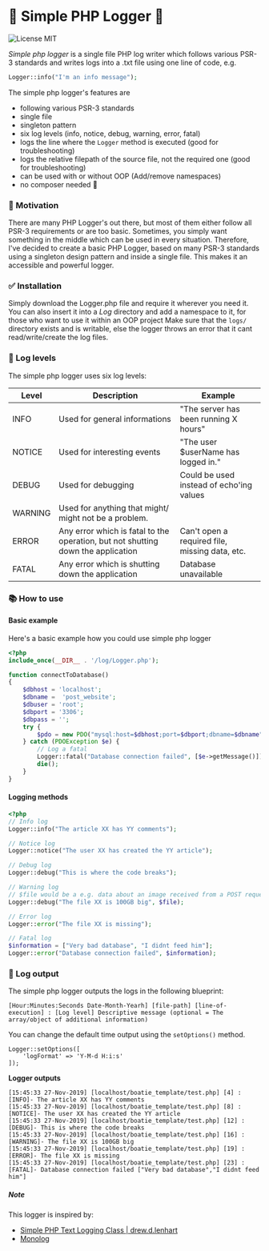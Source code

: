 # :floppy_disk: Simple PHP Logger :floppy_disk:
![License MIT](https://img.shields.io/github/license/advename/Simple-PHP-Logger)

*Simple php logger* is a single file PHP log writer which follows various PSR-3 standards and writes logs into a .txt file using one line of code, e.g.
```php
Logger::info("I'm an info message");
```

The simple php logger's features are
- following various PSR-3 standards
- single file
- singleton pattern
- six log levels (info, notice, debug, warning, error, fatal)
- logs the line where the `Logger` method is executed (good for troubleshooting)
- logs the relative filepath of the source file, not the required one (good for troubleshooting)
- can be used with or without OOP (Add/remove namespaces)
- no composer needed :tada:

### :wrench: Motivation
There are many PHP Logger's out there, but most of them either follow all PSR-3 requirements or are too basic. Sometimes, you simply want something in the middle which can be used in every situation. Therefore, I've decided to create a basic PHP Logger, based on many PSR-3 standards using a singleton design pattern and inside a single file. This makes it an accessible and powerful logger.

### :white_check_mark: Installation
Simply download the Logger.php file and require it wherever you need it.
You can also insert it into a *Log* directory and add a namespace to it, for those who want to use it within an OOP project
Make sure that the `logs/` directory exists and is writable, else the logger throws an error that it cant read/write/create the log files.

### :mag_right: Log levels
The simple php logger uses six log levels:

|Level   |Description   | Example |
|---|---|---|
| INFO  |  Used for general informations | "The server has been running X hours" |  
| NOTICE  |  Used for interesting events | "The user $userName has logged in." |  
| DEBUG | Used for debugging | Could be used instead of echo'ing values |
| WARNING | Used for anything that might/ might not be a problem. |  | 
| ERROR | Any error which is fatal to the operation, but not shutting down the application| Can't open a required file, missing data, etc. | 
| FATAL | Any error which is shutting down the application| Database unavailable | 

### :books: How to use

#### Basic example
Here's a basic example how you could use simple php logger
```php
<?php
include_once(__DIR__ . '/log/Logger.php');

function connectToDatabase()
{
    $dbhost = 'localhost';
    $dbname =  'post_website';
    $dbuser = 'root';
    $dbport = '3306';
    $dbpass = '';
    try {
        $pdo = new PDO("mysql:host=$dbhost;port=$dbport;dbname=$dbname", $dbuser, $dbpass);
    } catch (PDOException $e) {
        // Log a fatal 
        Logger::fatal("Database connection failed", [$e->getMessage()]);
        die();
    }
}
```

#### Logging methods
```php
<?php
// Info log
Logger::info("The article XX has YY comments");

// Notice log
Logger::notice("The user XX has created the YY article");

// Debug log
Logger::debug("This is where the code breaks");

// Warning log
// $file would be a e.g. data about an image received from a POST request
Logger::debug("The file XX is 100GB big", $file);

// Error log
Logger::error("The file XX is missing");

// Fatal log
$information = ["Very bad database", "I didnt feed him"];
Logger::error("Database connection failed", $information);
```

### :book: Log output
The simple php logger outputs the logs in the following blueprint:
```
[Hour:Minutes:Seconds Date-Month-Yearh] [file-path] [line-of-execution] : [Log level] Descriptive message (optional = The array/object of additional information)
```

You can change the default time output using the `setOptions()` method.
```codes
Logger::setOptions([
    'logFormat' => 'Y-M-d H:i:s'
]);
```

**Logger outputs**
```codes
[15:45:33 27-Nov-2019] [localhost/boatie_template/test.php] [4] : [INFO]- The article XX has YY comments 
[15:45:33 27-Nov-2019] [localhost/boatie_template/test.php] [8] : [NOTICE]- The user XX has created the YY article 
[15:45:33 27-Nov-2019] [localhost/boatie_template/test.php] [12] : [DEBUG]- This is where the code breaks 
[15:45:33 27-Nov-2019] [localhost/boatie_template/test.php] [16] : [WARNING]- The file XX is 100GB big 
[15:45:33 27-Nov-2019] [localhost/boatie_template/test.php] [19] : [ERROR]- The file XX is missing 
[15:45:33 27-Nov-2019] [localhost/boatie_template/test.php] [23] : [FATAL]- Database connection failed ["Very bad database","I didnt feed him"]
```

##### Note
This logger is inspired by:
- [Simple PHP Text Logging Class \| drew.d.lenhart](https://www.drewlenhart.com/blog/simple-php-logger-class)
- [Monolog](https://github.com/Seldaek/monolog) 
